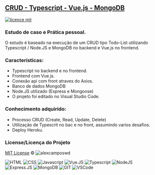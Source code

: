 ## <a href="#">CRUD - Typescript - Vue.js - MongoDB</a>
[![licence mit](https://img.shields.io/badge/licence-MIT-blue.svg)](https://github.com/alexcamposwd/crud_tsc_vue/blob/main/LICENSE) 

### Estudo de caso e Prática pessoal.

O estudo é baseado na execução de um CRUD tipo Todo-List utilizando Typescript / Node.JS e MongoDB no backend e Vue.js no frontend.

### Características:

- Typescript no backend e no frontend.
- Frontend com Vue.js.
- Conexão api com front atraves do Axios.
- Banco de dados MongoDB
- Node.JS utilizado (Express e Mongoose)
- O projeto foi editado no Visual Studio Code.

### Conhecimento adquirido:

- Processo CRUD (Create, Read, Update, Delete)
- Utilização de Typescrit no bac e no front, assumindo varios desafios.
- Deploy Heroku.

### License/Licença do Projeto
[MIT License](./LICENSE) © ![alexcamposwd](https://img.shields.io/badge/-alexcamposwd-blue?&style=flat)


![HTML]( https://img.shields.io/badge/HTML5-E34F26?style=for-the-badge&logo=html5&logoColor=white )
![CSS](https://img.shields.io/badge/CSS3-1572B6?style=for-the-badge&logo=css3&logoColor=white )
![Javascript]( https://img.shields.io/badge/JavaScript-F7DF1E?style=for-the-badge&logo=javascript&logoColor=black) 
![Vue.JS]( https://img.shields.io/badge/Vue.js-35495E?style=for-the-badge&logo=vuedotjs&logoColor=4FC08D) 
![Typescript]( https://img.shields.io/badge/TypeScript-007ACC?style=for-the-badge&logo=typescript&logoColor=white)
![NodeJS]( https://img.shields.io/badge/Node.js-339933?style=for-the-badge&logo=nodedotjs&logoColor=white) 
![Express.JS]( https://img.shields.io/badge/Express.js-000000?style=for-the-badge&logo=express&logoColor=white) 
![MongoDB]( https://img.shields.io/badge/MongoDB-4EA94B?style=for-the-badge&logo=mongodb&logoColor=white) 
![GIT]( https://img.shields.io/badge/Git-F05032?style=for-the-badge&logo=git&logoColor=white) 
![VSCode]( https://img.shields.io/badge/Visual_Studio_Code-0078D4?style=for-the-badge&logo=visual%20studio%20code&logoColor=white) 
